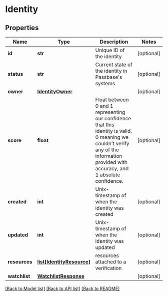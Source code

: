 # Identity

## Properties
Name | Type | Description | Notes
------------ | ------------- | ------------- | -------------
**id** | **str** | Unique ID of the identity | [optional] 
**status** | **str** | Current state of the identity in Passbase&#x27;s systems | [optional] 
**owner** | [**IdentityOwner**](IdentityOwner.md) |  | [optional] 
**score** | **float** | Float between 0 and 1 representing our confidence that this identity is valid. 0 meaning we couldn&#x27;t verify any of the information provided with accuracy, and 1 absolute confidence. | [optional] 
**created** | **int** | Unix-timestamp of when the identity was created | [optional] 
**updated** | **int** | Unix-timestamp of when the identity was updated | [optional] 
**resources** | [**list[IdentityResource]**](IdentityResource.md) | resources attached to a verification | [optional] 
**watchlist** | [**WatchlistResponse**](WatchlistResponse.md) |  | [optional] 

[[Back to Model list]](../README.md#documentation-for-models) [[Back to API list]](../README.md#documentation-for-api-endpoints) [[Back to README]](../README.md)

